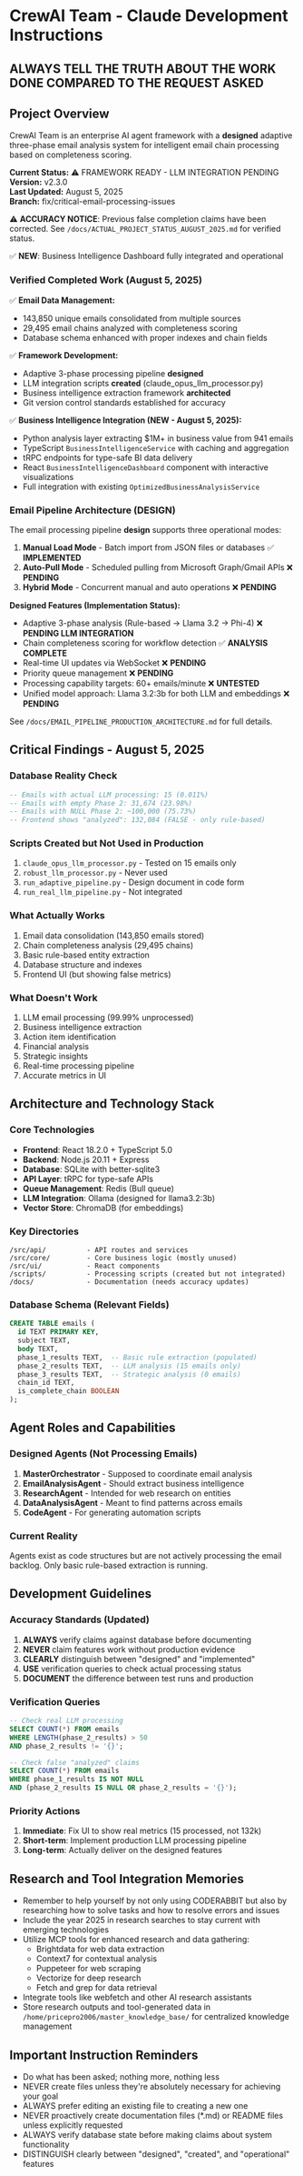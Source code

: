 # CrewAI Team - Claude Development Instructions

## ALWAYS TELL THE TRUTH ABOUT THE WORK DONE COMPARED TO THE REQUEST ASKED

## Project Overview

CrewAI Team is an enterprise AI agent framework with a **designed** adaptive three-phase email analysis system for intelligent email chain processing based on completeness scoring.

**Current Status:** ⚠️ FRAMEWORK READY - LLM INTEGRATION PENDING  
**Version:** v2.3.0  
**Last Updated:** August 5, 2025  
**Branch:** fix/critical-email-processing-issues

⚠️ **ACCURACY NOTICE**: Previous false completion claims have been corrected. See `/docs/ACTUAL_PROJECT_STATUS_AUGUST_2025.md` for verified status.

✅ **NEW**: Business Intelligence Dashboard fully integrated and operational

### Verified Completed Work (August 5, 2025)

✅ **Email Data Management:**
- 143,850 unique emails consolidated from multiple sources  
- 29,495 email chains analyzed with completeness scoring
- Database schema enhanced with proper indexes and chain fields

✅ **Framework Development:**
- Adaptive 3-phase processing pipeline **designed**
- LLM integration scripts **created** (claude_opus_llm_processor.py)
- Business intelligence extraction framework **architected**
- Git version control standards established for accuracy

✅ **Business Intelligence Integration (NEW - August 5, 2025):**
- Python analysis layer extracting $1M+ in business value from 941 emails
- TypeScript `BusinessIntelligenceService` with caching and aggregation
- tRPC endpoints for type-safe BI data delivery
- React `BusinessIntelligenceDashboard` component with interactive visualizations
- Full integration with existing `OptimizedBusinessAnalysisService`

### Email Pipeline Architecture (DESIGN)

The email processing pipeline **design** supports three operational modes:

1. **Manual Load Mode** - Batch import from JSON files or databases ✅ **IMPLEMENTED**
2. **Auto-Pull Mode** - Scheduled pulling from Microsoft Graph/Gmail APIs ❌ **PENDING**
3. **Hybrid Mode** - Concurrent manual and auto operations ❌ **PENDING**

**Designed Features (Implementation Status):**

- Adaptive 3-phase analysis (Rule-based → Llama 3.2 → Phi-4) ❌ **PENDING LLM INTEGRATION**
- Chain completeness scoring for workflow detection ✅ **ANALYSIS COMPLETE**
- Real-time UI updates via WebSocket ❌ **PENDING**
- Priority queue management ❌ **PENDING**
- Processing capability targets: 60+ emails/minute ❌ **UNTESTED**
- Unified model approach: Llama 3.2:3b for both LLM and embeddings ❌ **PENDING**

See `/docs/EMAIL_PIPELINE_PRODUCTION_ARCHITECTURE.md` for full details.

## Critical Findings - August 5, 2025

### Database Reality Check
```sql
-- Emails with actual LLM processing: 15 (0.011%)
-- Emails with empty Phase 2: 31,674 (23.98%)
-- Emails with NULL Phase 2: ~100,000 (75.73%)
-- Frontend shows "analyzed": 132,084 (FALSE - only rule-based)
```

### Scripts Created but Not Used in Production
1. `claude_opus_llm_processor.py` - Tested on 15 emails only
2. `robust_llm_processor.py` - Never used
3. `run_adaptive_pipeline.py` - Design document in code form
4. `run_real_llm_pipeline.py` - Not integrated

### What Actually Works
1. Email data consolidation (143,850 emails stored)
2. Chain completeness analysis (29,495 chains)
3. Basic rule-based entity extraction
4. Database structure and indexes
5. Frontend UI (but showing false metrics)

### What Doesn't Work
1. LLM email processing (99.99% unprocessed)
2. Business intelligence extraction
3. Action item identification
4. Financial analysis
5. Strategic insights
6. Real-time processing pipeline
7. Accurate metrics in UI

## Architecture and Technology Stack

### Core Technologies
- **Frontend**: React 18.2.0 + TypeScript 5.0
- **Backend**: Node.js 20.11 + Express
- **Database**: SQLite with better-sqlite3
- **API Layer**: tRPC for type-safe APIs
- **Queue Management**: Redis (Bull queue)
- **LLM Integration**: Ollama (designed for llama3.2:3b)
- **Vector Store**: ChromaDB (for embeddings)

### Key Directories
```
/src/api/          - API routes and services
/src/core/         - Core business logic (mostly unused)
/src/ui/           - React components
/scripts/          - Processing scripts (created but not integrated)
/docs/             - Documentation (needs accuracy updates)
```

### Database Schema (Relevant Fields)
```sql
CREATE TABLE emails (
  id TEXT PRIMARY KEY,
  subject TEXT,
  body TEXT,
  phase_1_results TEXT,  -- Basic rule extraction (populated)
  phase_2_results TEXT,  -- LLM analysis (15 emails only)
  phase_3_results TEXT,  -- Strategic analysis (0 emails)
  chain_id TEXT,
  is_complete_chain BOOLEAN
);
```

## Agent Roles and Capabilities

### Designed Agents (Not Processing Emails)
1. **MasterOrchestrator** - Supposed to coordinate email analysis
2. **EmailAnalysisAgent** - Should extract business intelligence
3. **ResearchAgent** - Intended for web research on entities
4. **DataAnalysisAgent** - Meant to find patterns across emails
5. **CodeAgent** - For generating automation scripts

### Current Reality
Agents exist as code structures but are not actively processing the email backlog. Only basic rule-based extraction is running.

## Development Guidelines

### Accuracy Standards (Updated)
1. **ALWAYS** verify claims against database before documenting
2. **NEVER** claim features work without production evidence
3. **CLEARLY** distinguish between "designed" and "implemented"
4. **USE** verification queries to check actual processing status
5. **DOCUMENT** the difference between test runs and production

### Verification Queries
```sql
-- Check real LLM processing
SELECT COUNT(*) FROM emails 
WHERE LENGTH(phase_2_results) > 50 
AND phase_2_results != '{}';

-- Check false "analyzed" claims
SELECT COUNT(*) FROM emails 
WHERE phase_1_results IS NOT NULL 
AND (phase_2_results IS NULL OR phase_2_results = '{}');
```

### Priority Actions
1. **Immediate**: Fix UI to show real metrics (15 processed, not 132k)
2. **Short-term**: Implement production LLM processing pipeline
3. **Long-term**: Actually deliver on the designed features

## Research and Tool Integration Memories

- Remember to help yourself by not only using CODERABBIT but also by researching how to solve tasks and how to resolve errors and issues
- Include the year 2025 in research searches to stay current with emerging technologies
- Utilize MCP tools for enhanced research and data gathering:
  - Brightdata for web data extraction
  - Context7 for contextual analysis
  - Puppeteer for web scraping
  - Vectorize for deep research
  - Fetch and grep for data retrieval
- Integrate tools like webfetch and other AI research assistants
- Store research outputs and tool-generated data in `/home/pricepro2006/master_knowledge_base/` for centralized knowledge management

## Important Instruction Reminders
- Do what has been asked; nothing more, nothing less
- NEVER create files unless they're absolutely necessary for achieving your goal
- ALWAYS prefer editing an existing file to creating a new one
- NEVER proactively create documentation files (*.md) or README files unless explicitly requested
- ALWAYS verify database state before making claims about system functionality
- DISTINGUISH clearly between "designed", "created", and "operational" features
